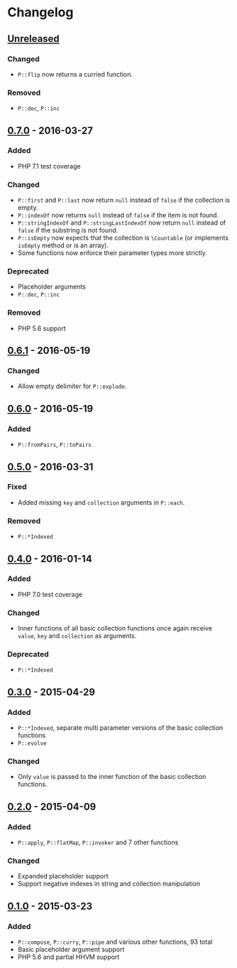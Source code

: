 # Changelog

## [Unreleased]

### Changed
- `P::flip` now returns a curried function.

### Removed
- `P::dec`, `P::inc`

## [0.7.0] - 2016-03-27
### Added
- PHP 7.1 test coverage

### Changed
- `P::first` and `P::last` now return `null` instead of `false` if the collection is empty.
- `P::indexOf` now returns `null` instead of `false` if the item is not found.
- `P::stringIndexOf` and `P::stringLastIndexOf` now return `null` instead of `false` if the substring is not found.
- `P::isEmpty` now expects that the collection is `\Countable` (or implements `isEmpty` method or is an array).
- Some functions now enforce their parameter types more strictly.

### Deprecated
- Placeholder arguments
- `P::dec`, `P::inc`

### Removed
- PHP 5.6 support

## [0.6.1] - 2016-05-19
### Changed
- Allow empty delimiter for `P::explode`.

## [0.6.0] - 2016-05-19
### Added
- `P::fromPairs`, `P::toPairs`

## [0.5.0] - 2016-03-31
### Fixed
- Added missing `key` and `collection` arguments in `P::each`.

### Removed
- `P::*Indexed`

## [0.4.0] - 2016-01-14
### Added
- PHP 7.0 test coverage

### Changed
- Inner functions of all basic collection functions once again receive `value`, `key` and `collection` as arguments. 

### Deprecated
- `P::*Indexed`

## [0.3.0] - 2015-04-29
### Added
- `P::*Indexed`, separate multi parameter versions of the basic collection functions
- `P::evolve`

### Changed
- Only `value` is passed to the inner function of the basic collection functions.

## [0.2.0] - 2015-04-09
### Added
- `P::apply`, `P::flatMap`, `P::invoker` and 7 other functions

### Changed
- Expanded placeholder support
- Support negative indexes in string and collection manipulation

## [0.1.0] - 2015-03-23
### Added
- `P::compose`, `P::curry`, `P::pipe` and various other functions, 93 total
- Basic placeholder argument support
- PHP 5.6 and partial HHVM support



[Unreleased]: https://github.com/mpajunen/phamda/compare/0.7.0...HEAD
[0.7.0]: https://github.com/mpajunen/phamda/compare/0.6.1...0.7.0
[0.6.1]: https://github.com/mpajunen/phamda/compare/0.6.0...0.6.1
[0.6.0]: https://github.com/mpajunen/phamda/compare/0.5.0...0.6.0
[0.5.0]: https://github.com/mpajunen/phamda/compare/0.4.0...0.5.0
[0.4.0]: https://github.com/mpajunen/phamda/compare/0.3.0...0.4.0
[0.3.0]: https://github.com/mpajunen/phamda/compare/0.2.0...0.3.0
[0.2.0]: https://github.com/mpajunen/phamda/compare/0.1.0...0.2.0
[0.1.0]: https://github.com/mpajunen/phamda/tree/0.1.0
